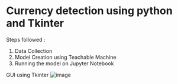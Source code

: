 # Currency detection using python and Tkinter
Steps followed :
1. Data Collection 
2. Model Creation using Teachable Machine 
3. Running the model on Jupyter Notebook

GUI using Tkinter 
![image](https://user-images.githubusercontent.com/68320786/156934412-e371c520-d6e5-48ad-aa04-7aebcd847bab.png)

